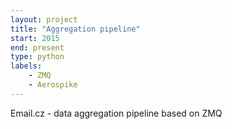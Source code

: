 ```yaml
---
layout: project
title: "Aggregation pipeline"
start: 2015
end: present
type: python
labels:
    - ZMQ
    - Aerospike
---
```

Email.cz - data aggregation pipeline based on ZMQ